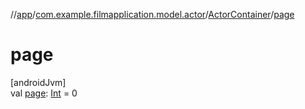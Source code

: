 //[app](../../../index.md)/[com.example.filmapplication.model.actor](../index.md)/[ActorContainer](index.md)/[page](page.md)

# page

[androidJvm]\
val [page](page.md): [Int](https://kotlinlang.org/api/latest/jvm/stdlib/kotlin/-int/index.html) = 0
